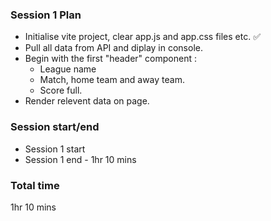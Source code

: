 ### Session 1 Plan
- Initialise vite project, clear app.js and app.css files etc. ✅
- Pull all data from API and diplay in console.
- Begin with the first "header" component :
  - League name
  - Match, home team and away team.
  - Score full.
- Render relevent data on page.










### Session start/end
- Session 1 start
- Session 1 end - 1hr 10 mins



### Total time
1hr 10 mins